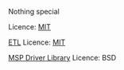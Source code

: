 Nothing special

Licence: [MIT](https://www.mit.edu/~amini/LICENSE.md)

[ETL](https://github.com/ETLCPP/etl) Licence: [MIT](https://www.mit.edu/~amini/LICENSE.md)

[MSP Driver Library](http://www.ti.com/tool/MSPDRIVERLIB) Licence: BSD